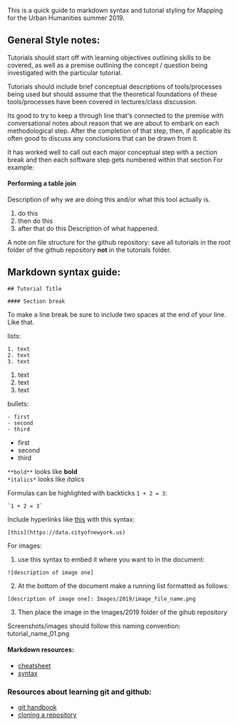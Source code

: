This is a quick guide to markdown syntax and tutorial styling for Mapping for the Urban Humanities summer 2019.


## General Style notes:
Tutorials should start off with learning objectives outlining skills to be covered, as well as a premise outlining the concept / question being investigated with the particular tutorial.

Tutorials should include brief conceptual descriptions of tools/processes being used but should assume that the theoretical foundations of these tools/processes have been covered in lectures/class discussion.

Its good to try to keep a through line that's connected to the premise with conversational notes about reason that we are about to embark on each methodological step. After the completion of that step, then, if applicable its often good to discuss any conclusions that can be drawn from it.

It has worked well to call out each major conceptual step with a section break and then each software step gets numbered within that section
For example:
#### Performing a table join
Description of why we are doing this and/or what this tool actually is.
1. do this
2. then do this
3. after that do this
Description of what happened.

A note on file structure for the github repository: save all tutorials in the root folder of the github repository **not** in the tutorials folder.

## Markdown syntax guide:

`## Tutorial Title`

`#### Section break `

To make a line break be sure to include two spaces at the end of your line.
Like that.  

lists:
```
1. text  
2. text  
3. text
```

1. text
2. text
3. text

bullets:
```
- first
- second
- third
```

- first
- second
- third

`**bold**` looks like **bold**  
``*italics*`` looks like *italics*

Formulas can be highlighted with backticks `1 + 2 = 3`:
```
`1 + 2 = 3`
```

Include hyperlinks like [this](https://data.cityofnewyork.us) with this syntax:
```
[this](https://data.cityofnewyork.us)
```

For images:
1. use this syntax to embed it where you want to in the document:
```
![description of image one]
```
2. At the bottom of the document make a running list formatted as follows:
```
[description of image one]: Images/2019/image_file_name.png
```
3. Then place the image in the Images/2019 folder of the gihub repository

Screenshots/images should follow this naming convention: tutorial_name_01.png

#### Markdown resources:
- [cheatsheet](https://github.com/adam-p/markdown-here/wiki/Markdown-Cheatsheet#code)
- [syntax](https://www.markdownguide.org/basic-syntax/)

### Resources about learning git and github:
- [git handbook](https://guides.github.com/introduction/git-handbook/)
- [cloning a repository](https://help.github.com/en/articles/cloning-a-repository)

